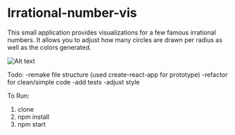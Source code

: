 # Irrational-number-vis
This small application provides visualizations for a few famous irrational numbers. It allows you to adjust how many circles are drawn per radius as well as the colors generated.

![Alt text](/../<screenshots>/screen1.png?raw=true)


Todo:
  -remake file structure (used create-react-app for prototype)
  -refactor for clean/simple code
  -add tests
  -adjust style

To Run:

  1. clone
  2. npm install
  3. npm start
